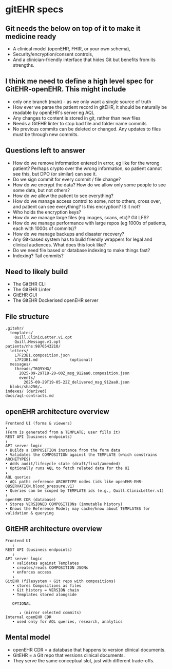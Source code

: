 # gitEHR specs

## Git needs the below on top of it to make it medicine ready

- A clinical model (openEHR, FHIR, or your own schema),
- Security/encryption/consent controls,
- And a clinician-friendly interface that hides Git but benefits from its strengths.

## I think me need to define a high level spec for GitEHR-openEHR. This might include

- only one branch (main) - as we only want a single source of truth
- How ever we parse the patient record in gitEHR, it should be naturally be readable by openEHR's server eg AQL
- Any changes to content is stored in git, rather than new files
- Needs a GitEHR linter to stop bad file and folder name commits
- No previous commits can be deleted or changed. Any updates to files must be through new commits.

## Questions left to answer

- How do we remove information entered in error, eg like for the wrong patient? Perhaps crypto over the wrong information, so patient cannot see this, but DPO (or similar) can see it.
- Do we sign commit for every commit / file change?
- How do we encrypt the data? How do we allow only some people to see some data, but not others?
- How do we allow the patient to see everything?
- How do we manage access control to some, not to others, cross over, and patient can see everything? Is this encryption? IS it not?
- Who holds the encryption keys?
- How do we manage large files (eg images, scans, etc)? Git LFS?
- How do we manage performance with large repos (eg 1000s of patients, each with 1000s of commits)?
- How do we manage backups and disaster recovery?
- Any Git-based system has to build friendly wrappers for legal and clinical audiences. What does this look like?
- Do we need file based or database indexing to make things fast?
- Indexing? Tail commits?

## Need to likely build

- The GitEHR CLI
- The GitEHR Linter
- GitEHR GUI
- The GitEHR Dockerised openEHR server

## File structure

```text
.gitehr/
  templates/
    Quill.ClinicLetter.v1.opt
    Quill.Message.v1.opt
patients/nhs:9876543210/
  letters/
    L7F23B1.composition.json
    L7F23B1.md              (optional)
  messages/
    threads/T6Q9YHG/
      2025-09-29T18-20-00Z_msg_912aa0.composition.json
      events/
        2025-09-29T19-05-22Z_delivered_msg_912aa0.json
  blobs/sha256/…
indexes/ (derived)
docs/aql-contracts.md
```

## openEHR architecture overview

```text
Frontend UI (forms & viewers)
↓
(Form is generated from a TEMPLATE; user fills it)
REST API (business endpoints)
↓
API server logic
• Builds a COMPOSITION instance from the form data
• Validates the COMPOSITION against the TEMPLATE (which constrains ARCHETYPES)
• Adds audit/lifecycle state (draft/final/amended)
• Optionally runs AQL to fetch related data for the UI
↓
AQL queries
• AQL paths reference ARCHETYPE nodes (ids like openEHR-EHR-OBSERVATION.blood_pressure.v1)
• Queries can be scoped by TEMPLATE ids (e.g., Quill.ClinicLetter.v1)
↓
openEHR CDR (database)
• Stores VERSIONED COMPOSITIONs (immutable history)
• Knows the Reference Model; may cache/know about TEMPLATES for validation & querying
```

## GitEHR architecture overview

```text
Frontend UI
   ↓
REST API (business endpoints)
   ↓
API server logic
   • validates against Templates
   • creates/reads COMPOSITION JSONs
   • enforces access
   ↓
GitEHR (filesystem + Git repo with compositions)
   • stores Compositions as files
   • Git history = VERSION chain
   • Templates stored alongside

   OPTIONAL

      ↓ (mirror selected commits)
Internal openEHR CDR
   • used only for AQL queries, research, analytics
```

## Mental model

- openEHR CDR = a database that happens to version clinical documents.
- GitEHR = a Git repo that versions clinical documents.
- They serve the same conceptual slot, just with different trade-offs.
